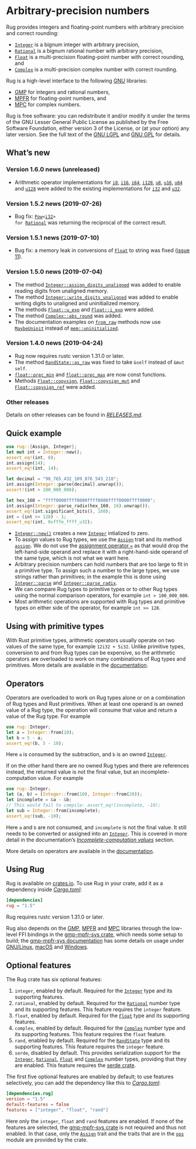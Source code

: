 <!-- Copyright © 2016–2019 University of Malta -->

<!-- Copying and distribution of this file, with or without
modification, are permitted in any medium without royalty provided the
copyright notice and this notice are preserved. This file is offered
as-is, without any warranty. -->

# Arbitrary-precision numbers

Rug provides integers and floating-point numbers with arbitrary
precision and correct rounding:

  * [`Integer`] is a bignum integer with arbitrary precision,
  * [`Rational`] is a bignum rational number with arbitrary precision,
  * [`Float`] is a multi-precision floating-point number with correct
    rounding, and
  * [`Complex`] is a multi-precision complex number with correct
    rounding.

Rug is a high-level interface to the following [GNU] libraries:

  * [GMP] for integers and rational numbers,
  * [MPFR] for floating-point numbers, and
  * [MPC] for complex numbers.

Rug is free software: you can redistribute it and/or modify it under
the terms of the GNU Lesser General Public License as published by the
Free Software Foundation, either version 3 of the License, or (at your
option) any later version. See the full text of the [GNU LGPL] and
[GNU GPL] for details.

## What’s new

### Version 1.6.0 news (unreleased)

  * Arithmetic operator implementations for [`i8`], [`i16`], [`i64`],
    [`i128`], [`u8`], [`u16`], [`u64`] and [`u128`] were added to the
    existing implementations for [`i32`] and [`u32`].

[`i128`]: https://doc.rust-lang.org/nightly/std/primitive.i128.html
[`i16`]: https://doc.rust-lang.org/nightly/std/primitive.i16.html
[`i32`]: https://doc.rust-lang.org/nightly/std/primitive.i32.html
[`i64`]: https://doc.rust-lang.org/nightly/std/primitive.i64.html
[`i8`]: https://doc.rust-lang.org/nightly/std/primitive.i8.html
[`u128`]: https://doc.rust-lang.org/nightly/std/primitive.u128.html
[`u16`]: https://doc.rust-lang.org/nightly/std/primitive.u16.html
[`u32`]: https://doc.rust-lang.org/nightly/std/primitive.u32.html
[`u64`]: https://doc.rust-lang.org/nightly/std/primitive.u64.html
[`u8`]: https://doc.rust-lang.org/nightly/std/primitive.u8.html

### Version 1.5.2 news (2019-07-26)

  * Bug fix:
    <code>[Pow][`Pow`]<[i32][`i32`]> for [Rational][`Rational`]</code>
    was returning the reciprocal of the correct result.

[`Pow`]: https://docs.rs/rug/~1.5/rug/ops/trait.Pow.html
[`Rational`]: https://docs.rs/rug/~1.5/rug/struct.Rational.html
[`i32`]: https://doc.rust-lang.org/nightly/std/primitive.i32.html

### Version 1.5.1 news (2019-07-10)

  * Bug fix: a memory leak in conversions of [`Float`] to string was
    fixed ([issue 11]).

[issue 11]: https://gitlab.com/tspiteri/rug/issues/11

### Version 1.5.0 news (2019-07-04)

  * The method [`Integer::assign_digits_unaligned`] was added to
    enable reading digits from unaligned memory.
  * The method [`Integer::write_digits_unaligned`] was added to enable
    writing digits to unaligned and uninitialized memory.
  * The methods [`Float::u_exp`] and [`Float::i_exp`] were added.
  * The method [`Complex::abs_round`] was added.
  * The documentation examples on [`from_raw`] methods now use
    [`MaybeUninit`] instead of [`mem::uninitialized`].

[`Complex::abs_round`]: https://docs.rs/rug/~1.5/rug/struct.Complex.html#method.abs_round
[`Float::i_exp`]: https://docs.rs/rug/~1.5/rug/struct.Float.html#method.i_exp
[`Float::u_exp`]: https://docs.rs/rug/~1.5/rug/struct.Float.html#method.u_exp
[`Integer::assign_digits_unaligned`]: https://docs.rs/rug/~1.5/rug/struct.Integer.html#method.assign_digits_unaligned
[`Integer::write_digits_unaligned`]: https://docs.rs/rug/~1.5/rug/struct.Integer.html#method.write_digits_unaligned
[`MaybeUninit`]: https://doc.rust-lang.org/nightly/std/mem/union.MaybeUninit.html
[`from_raw`]: https://docs.rs/rug/~1.5/rug/struct.Integer.html#method.from_raw
[`mem::uninitialized`]: https://doc.rust-lang.org/nightly/std/mem/fn.uninitialized.html

### Version 1.4.0 news (2019-04-24)

  * Rug now requires rustc version 1.31.0 or later.
  * The method [`RandState::as_raw`] was fixed to take `&self` instead
    of `&mut self`.
  * [`float::prec_min`] and [`float::prec_max`] are now const
    functions.
  * Methods [`Float::copysign`], [`Float::copysign_mut`] and
    [`Float::copysign_ref`] were added.

[`Float::copysign_mut`]: https://docs.rs/rug/~1.5/rug/struct.Float.html#method.copysign_mut
[`Float::copysign_ref`]: https://docs.rs/rug/~1.5/rug/struct.Float.html#method.copysign_ref
[`Float::copysign`]: https://docs.rs/rug/~1.5/rug/struct.Float.html#method.copysign
[`RandState::as_raw`]: https://docs.rs/rug/~1.5/rug/rand/struct.RandState.html#method.as_raw
[`float::prec_max`]: https://docs.rs/rug/~1.5/rug/float/fn.prec_max.html
[`float::prec_min`]: https://docs.rs/rug/~1.5/rug/float/fn.prec_min.html

### Other releases

Details on other releases can be found in [*RELEASES.md*].

## Quick example

```rust
use rug::{Assign, Integer};
let mut int = Integer::new();
assert_eq!(int, 0);
int.assign(14);
assert_eq!(int, 14);

let decimal = "98_765_432_109_876_543_210";
int.assign(Integer::parse(decimal).unwrap());
assert!(int > 100_000_000);

let hex_160 = "ffff0000ffff0000ffff0000ffff0000ffff0000";
int.assign(Integer::parse_radix(hex_160, 16).unwrap());
assert_eq!(int.significant_bits(), 160);
int = (int >> 128) - 1;
assert_eq!(int, 0xfffe_ffff_u32);
```

  * [`Integer::new()`][`Integer::new`] creates a new [`Integer`]
    intialized to zero.
  * To assign values to Rug types, we use the [`Assign`] trait and its
    method [`assign`][`Assign::assign`]. We do not use the
    [assignment operator `=`][assignment] as that would drop the
    left-hand-side operand and replace it with a right-hand-side
    operand of the same type, which is not what we want here.
  * Arbitrary precision numbers can hold numbers that are too large to
    fit in a primitive type. To assign such a number to the large
    types, we use strings rather than primitives; in the example this
    is done using [`Integer::parse`] and [`Integer::parse_radix`].
  * We can compare Rug types to primitive types or to other Rug types
    using the normal comparison operators, for example
    `int > 100_000_000`.
  * Most arithmetic operations are supported with Rug types and
    primitive types on either side of the operator, for example
    `int >> 128`.

## Using with primitive types

With Rust primitive types, arithmetic operators usually operate on two
values of the same type, for example `12i32 + 5i32`. Unlike primitive
types, conversion to and from Rug types can be expensive, so the
arithmetic operators are overloaded to work on many combinations of
Rug types and primitives. More details are available in the
[documentation][primitive types].

## Operators

Operators are overloaded to work on Rug types alone or on a
combination of Rug types and Rust primitives. When at least one
operand is an owned value of a Rug type, the operation will consume
that value and return a value of the Rug type. For example

```rust
use rug::Integer;
let a = Integer::from(10);
let b = 5 - a;
assert_eq!(b, 5 - 10);
```

Here `a` is consumed by the subtraction, and `b` is an owned
[`Integer`].

If on the other hand there are no owned Rug types and there are
references instead, the returned value is not the final value, but an
incomplete-computation value. For example

```rust
use rug::Integer;
let (a, b) = (Integer::from(10), Integer::from(20));
let incomplete = &a - &b;
// This would fail to compile: assert_eq!(incomplete, -10);
let sub = Integer::from(incomplete);
assert_eq!(sub, -10);
```

Here `a` and `b` are not consumed, and `incomplete` is not the final
value. It still needs to be converted or assigned into an [`Integer`].
This is covered in more detail in the documentation’s
[*Incomplete-computation values*] section.

More details on operators are available in the
[documentation][operators].

## Using Rug

Rug is available on [crates.io][rug crate]. To use Rug in your crate,
add it as a dependency inside [*Cargo.toml*]:

```toml
[dependencies]
rug = "1.5"
```

Rug requires rustc version 1.31.0 or later.

Rug also depends on the [GMP], [MPFR] and [MPC] libraries through the
low-level FFI bindings in the [gmp-mpfr-sys crate][sys crate], which
needs some setup to build; the [gmp-mpfr-sys documentation][sys] has
some details on usage under [GNU/Linux][sys gnu], [macOS][sys mac] and
[Windows][sys win].

## Optional features

The Rug crate has six optional features:

 1. `integer`, enabled by default. Required for the [`Integer`] type
    and its supporting features.
 2. `rational`, enabled by default. Required for the [`Rational`]
    number type and its supporting features. This feature requires the
    `integer` feature.
 3. `float`, enabled by default. Required for the [`Float`] type and
    its supporting features.
 4. `complex`, enabled by default. Required for the [`Complex`] number
    type and its supporting features. This feature requires the
    `float` feature.
 5. `rand`, enabled by default. Required for the [`RandState`] type
    and its supporting features. This feature requires the `integer`
    feature.
 6. `serde`, disabled by default. This provides serialization support
    for the [`Integer`], [`Rational`], [`Float`] and [`Complex`]
    number types, providing that they are enabled. This feature
    requires the [serde crate].

The first five optional features are enabled by default; to use
features selectively, you can add the dependency like this to
[*Cargo.toml*]:

```toml
[dependencies.rug]
version = "1.5"
default-features = false
features = ["integer", "float", "rand"]
```

Here only the `integer`, `float` and `rand` features are enabled. If
none of the features are selected, the [gmp-mpfr-sys crate][sys crate]
is not required and thus not enabled. In that case, only the
[`Assign`] trait and the traits that are in the [`ops`] module are
provided by the crate.

[*Cargo.toml*]: https://doc.rust-lang.org/cargo/guide/dependencies.html
[*Incomplete-computation values*]: https://docs.rs/rug/~1.5/rug/index.html#incomplete-computation-values
[*RELEASES.md*]: https://gitlab.com/tspiteri/rug/blob/master/RELEASES.md
[GMP]: https://gmplib.org/
[GNU GPL]: https://www.gnu.org/licenses/gpl-3.0.html
[GNU LGPL]: https://www.gnu.org/licenses/lgpl-3.0.en.html
[GNU]: https://www.gnu.org/
[MPC]: http://www.multiprecision.org/mpc/
[MPFR]: https://www.mpfr.org/
[`Assign::assign`]: https://docs.rs/rug/~1.5/rug/trait.Assign.html#tymethod.assign
[`Assign`]: https://docs.rs/rug/~1.5/rug/trait.Assign.html
[`Complex`]: https://docs.rs/rug/~1.5/rug/struct.Complex.html
[`Float`]: https://docs.rs/rug/~1.5/rug/struct.Float.html
[`Integer::new`]: https://docs.rs/rug/~1.5/rug/struct.Integer.html#method.new
[`Integer::parse_radix`]: https://docs.rs/rug/~1.5/rug/struct.Integer.html#method.parse_radix
[`Integer::parse`]: https://docs.rs/rug/~1.5/rug/struct.Integer.html#method.parse
[`Integer`]: https://docs.rs/rug/~1.5/rug/struct.Integer.html
[`RandState`]: https://docs.rs/rug/~1.5/rug/rand/struct.RandState.html
[`Rational`]: https://docs.rs/rug/~1.5/rug/struct.Rational.html
[`ops`]: https://docs.rs/rug/~1.5/rug/ops/index.html
[assignment]: https://doc.rust-lang.org/reference/expressions/operator-expr.html#assignment-expressions
[operators]: https://docs.rs/rug/~1.5/rug/index.html#operators
[primitive types]: https://docs.rs/rug/~1.5/rug/index.html#using-with-primitive-types
[rug crate]: https://crates.io/crates/rug
[serde crate]: https://crates.io/crates/serde
[sys crate]: https://crates.io/crates/gmp-mpfr-sys
[sys gnu]: https://docs.rs/gmp-mpfr-sys/~1.1/gmp_mpfr_sys/index.html#building-on-gnulinux
[sys mac]: https://docs.rs/gmp-mpfr-sys/~1.1/gmp_mpfr_sys/index.html#building-on-macos
[sys win]: https://docs.rs/gmp-mpfr-sys/~1.1/gmp_mpfr_sys/index.html#building-on-windows
[sys]: https://docs.rs/gmp-mpfr-sys/~1.1/gmp_mpfr_sys/index.html
